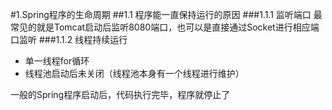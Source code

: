 #1.Spring程序的生命周期
##1.1 程序能一直保持运行的原因
###1.1.1 监听端口
最常见的就是Tomcat启动后监听8080端口，也可以是直接通过Socket进行相应端口监听
###1.1.2 线程持续运行
+ 单一线程for循环
+ 线程池启动后未关闭（线程池本身有一个线程进行维护）

一般的Spring程序启动后，代码执行完毕，程序就停止了

